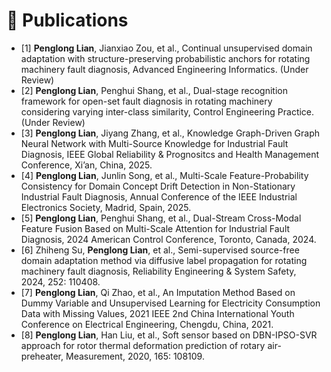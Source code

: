 
# 📝 Publications 
- [1] **Penglong Lian**, Jianxiao Zou, et al., Continual unsupervised domain adaptation with structure-preserving probabilistic anchors for rotating machinery fault diagnosis, Advanced Engineering Informatics. (Under Review)
- [2] **Penglong Lian**, Penghui Shang, et al., Dual-stage recognition framework for open-set fault diagnosis in rotating machinery considering varying inter-class similarity, Control Engineering Practice. (Under Review)
- [3] **Penglong Lian**, Jiyang Zhang, et al., Knowledge Graph-Driven Graph Neural Network with Multi-Source Knowledge for Industrial Fault Diagnosis, IEEE Global Reliability & Prognositcs and Health Management Conference, Xi’an, China, 2025.
- [4] **Penglong Lian**, Junlin Song, et al., Multi-Scale Feature-Probability Consistency for Domain Concept Drift Detection in Non-Stationary Industrial Fault Diagnosis, Annual Conference of the IEEE Industrial Electronics Society, Madrid, Spain, 2025.
- [5] **Penglong Lian**, Penghui Shang, et al., Dual-Stream Cross-Modal Feature Fusion Based on Multi-Scale Attention for Industrial Fault Diagnosis, 2024 American Control Conference, Toronto, Canada, 2024.
- [6] Zhiheng Su, **Penglong Lian**, et al., Semi-supervised source-free domain adaptation method via diffusive label propagation for rotating machinery fault diagnosis, Reliability Engineering & System Safety, 2024, 252: 110408.
- [7] **Penglong Lian**, Qi Zhao, et al., An Imputation Method Based on Dummy Variable and Unsupervised Learning for Electricity Consumption Data with Missing Values, 2021 IEEE 2nd China International Youth Conference on Electrical Engineering, Chengdu, China, 2021.
- [8] **Penglong Lian**, Han Liu, et al., Soft sensor based on DBN-IPSO-SVR approach for rotor thermal deformation prediction of rotary air-preheater, Measurement, 2020, 165: 108109.
